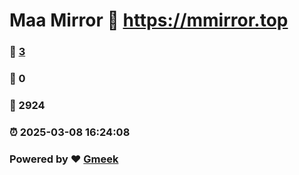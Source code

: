 # Maa Mirror :link: https://mmirror.top 
### :page_facing_up: [3](https://mmirror.top/tag.html) 
### :speech_balloon: 0 
### :hibiscus: 2924 
### :alarm_clock: 2025-03-08 16:24:08 
### Powered by :heart: [Gmeek](https://github.com/Meekdai/Gmeek)
